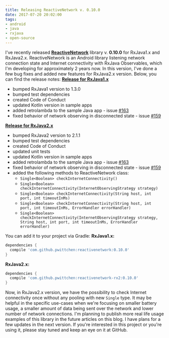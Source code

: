 ```yaml
---
title: Releasing ReactiveNetwork v. 0.10.0
date: 2017-07-20 20:02:00
tags:
- android
- java
- rxjava
- open-source
---
```


I've recently released [**ReactiveNetwork**](https://github.com/pwittchen/ReactiveNetwork) library v. **0.10.0** for RxJava1.x and RxJava2.x. ReactiveNetwork is an Android library listening network connection state and Internet connectivity with RxJava Observables, which I'm developing for approximately 2 years now. In this version, I've done a few bug fixes and added new features for RxJava2.x version. Below, you can find the release notes: [**Release for RxJava1.x**](https://github.com/pwittchen/ReactiveNetwork/releases/tag/v0.10.0)

*   bumped RxJava1 version to 1.3.0
*   bumped test dependencies
*   created Code of Conduct
*   updated Kotlin version in sample apps
*   added retrolambda to the sample Java app - issue [#163](https://github.com/pwittchen/ReactiveNetwork/issues/163)
*   fixed behavior of network observing in disconnected state - issue [#159](https://github.com/pwittchen/ReactiveNetwork/issues/159)

[**Release for RxJava2.x**](https://github.com/pwittchen/ReactiveNetwork/releases/tag/v0.10.0-rx2)

*   bumped RxJava2 version to 2.1.1
*   bumped test dependencies
*   created Code of Conduct
*   updated unit tests
*   updated Kotlin version in sample apps
*   added retrolambda to the sample Java app - issue [#163](https://github.com/pwittchen/ReactiveNetwork/issues/163)
*   fixed behavior of network observing in disconnected state - issue [#159](https://github.com/pwittchen/ReactiveNetwork/issues/159)
*   added the following methods to ReactiveNetwork class:
    *   `Single<Boolean> checkInternetConnectivity()`
    *   `Single<Boolean> checkInternetConnectivity(InternetObservingStrategy strategy)`
    *   `Single<Boolean> checkInternetConnectivity(String host, int port, int timeoutInMs)`
    *   `Single<Boolean> checkInternetConnectivity(String host, int port, int timeoutInMs, ErrorHandler errorHandler)`
    *   `Single<Boolean> checkInternetConnectivity(InternetObservingStrategy strategy, String host, int port, int timeoutInMs, ErrorHandler errorHandler)`

You can add it to your project via Gradle: **RxJava1.x:**

```gradle
dependencies {
  compile 'com.github.pwittchen:reactivenetwork:0.10.0'
}
```

**RxJava2.x:**

```gradle
dependencies {
  compile 'com.github.pwittchen:reactivenetwork-rx2:0.10.0'
}
```

Now, in RxJava2.x version, we have the possibility to check Internet connectivity once without any pooling with new `Single` type. It may be helpful in the specific use-cases when we're focusing on smaller battery usage, a smaller amount of data being sent over the network and lower number of network connections. I'm planning to publish more real life usage examples of this library in the future articles on this blog. I have plans for a few updates in the next version. If you're interested in this project or you're using it, please stay tuned and keep an eye on it at GitHub.
